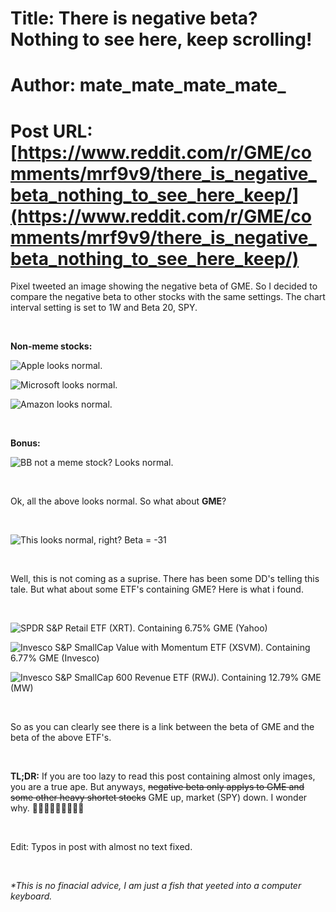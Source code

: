 # Title: There is negative beta? Nothing to see here, keep scrolling!
# Author: mate_mate_mate_mate_
# Post URL: [https://www.reddit.com/r/GME/comments/mrf9v9/there_is_negative_beta_nothing_to_see_here_keep/](https://www.reddit.com/r/GME/comments/mrf9v9/there_is_negative_beta_nothing_to_see_here_keep/)


Pixel tweeted an image showing the negative beta of GME. So I decided to compare the negative beta to other stocks with the same settings. The chart interval setting is set to 1W and Beta 20, SPY.

&#x200B;

**Non-meme stocks:**

![Apple looks normal.](https://preview.redd.it/kk9xp2iwect61.png?width=2297&format=png&auto=webp&s=09d22788fbe2eff45b0e47c42f0fb90208e1593e)

![Microsoft looks normal.](https://preview.redd.it/46erpmvxect61.png?width=2297&format=png&auto=webp&s=0b394f0846c34fbe551f107b55aa01c82fcc8e8d)

![Amazon looks normal.](https://preview.redd.it/3imowmszect61.png?width=2297&format=png&auto=webp&s=d8f6209fbccc35e2a03173079d6cae35f11e0713)

&#x200B;

**Bonus:**

![BB not a meme stock? Looks normal.](https://preview.redd.it/l5rbutguect61.png?width=2297&format=png&auto=webp&s=7f28ab6b26b3c7e3f36ad028fdd19f972463822f)

&#x200B;

Ok, all the above looks normal. So what about **GME**?

&#x200B;

![This looks normal, right? Beta = -31](https://preview.redd.it/odyv4qrqect61.png?width=2297&format=png&auto=webp&s=55a49bc447d02ef2b3ef998ace74eed69301ba1e)

&#x200B;

Well, this is not coming as a suprise. There has been some DD's telling this tale. But what about some ETF's containing GME? Here is what i found.

&#x200B;

![SPDR S&P Retail ETF \(XRT\). Containing 6.75&#37; GME \(Yahoo\)](https://preview.redd.it/2amemmkcect61.png?width=2297&format=png&auto=webp&s=51459e5dfbb52b54d7b42b27c3638906f29d31bd)

![Invesco S&P SmallCap Value with Momentum ETF \(XSVM\). Containing 6.77&#37; GME \(Invesco\)](https://preview.redd.it/g8bg6orbect61.png?width=2297&format=png&auto=webp&s=1fa56ef5612ef344890005ac5bdd8a685b75600b)

![Invesco S&P SmallCap 600 Revenue ETF \(RWJ\). Containing 12.79&#37; GME \(MW\)](https://preview.redd.it/ahct7746ect61.png?width=2297&format=png&auto=webp&s=4552b80b7c9b9330f5e0d153e35c1c5f4ef76eb1)

&#x200B;

So as you can clearly see there is a link between the beta of GME and the beta of the above ETF's.

&#x200B;

**TL;DR:** If you are too lazy to read this post containing almost only images, you are a true ape. But anyways, ~~negative beta only applys to GME and some other heavy shortet stocks~~ GME up, market (SPY) down. I wonder why. 🚀🚀🚀🚀🚀🚀🚀🚀🚀

&#x200B;

Edit: Typos in post with almost no text fixed.

&#x200B;

*\*This is no finacial advice, I am just a fish that yeeted into a computer keyboard.*